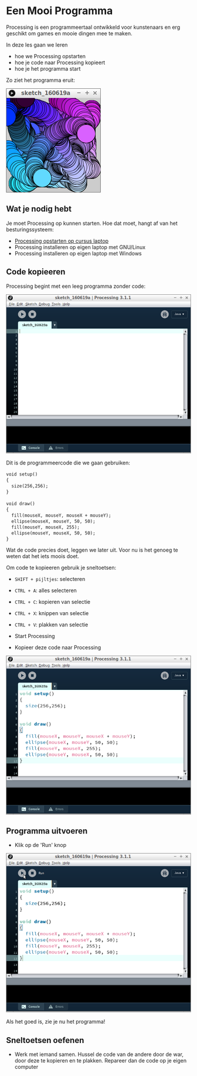 # Een Mooi Programma

Processing is een programmeertaal ontwikkeld voor kunstenaars
en erg geschikt om games en mooie dingen mee te maken.

In deze les gaan we leren 

 * hoe we Processing opstarten
 * hoe je code naar Processing kopieert
 * hoe je het programma start

Zo ziet het programma eruit:

![EenMooiProgramma](EenMooiProgramma.png)

## Wat je nodig hebt

Je moet Processing op kunnen starten. 
Hoe dat moet, hangt af van het besturingssysteem:

 * [Processing opstarten op cursus laptop](../ProcessingOpstartenOpCursusLaptop/README.md)
 * Processing installeren op eigen laptop met GNU/Linux
 * Processing installeren op eigen laptop met Windows

## Code kopieeren

Processing begint met een leeg programma zonder code:

![Processing zonder code](Processing.png)

Dit is de programmeercode die we gaan gebruiken:

```
void setup()
{
  size(256,256);  
}

void draw() 
{
  fill(mouseX, mouseY, mouseX + mouseY);
  ellipse(mouseX, mouseY, 50, 50);  
  fill(mouseY, mouseX, 255);
  ellipse(mouseY, mouseX, 50, 50);  
}
```

Wat de code precies doet, leggen we later uit.
Voor nu is het genoeg te weten dat het iets moois doet. 

Om code te kopieeren gebruik je sneltoetsen:

 * `SHIFT + pijltjes`: selecteren
 * `CTRL + A`: alles selecteren
 * `CTRL + C`: kopieren van selectie
 * `CTRL + X`: knippen van selectie
 * `CTRL + V`: plakken van selectie


 * Start Processing
 * Kopieer deze code naar Processing

![Processing met code](ProcessingMetCode.png)

## Programma uitvoeren

 * Klik op de 'Run' knop

![De Run knop](ProcessingRun.png)

Als het goed is, zie je nu het programma!

## Sneltoetsen oefenen

 * Werk met iemand samen. Hussel de code van de andere door de war, door deze te kopieren en te plakken. Repareer dan de code op je eigen computer
